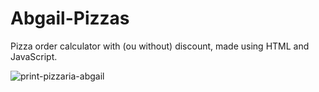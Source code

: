# Abgail-Pizzas
Pizza order calculator with (ou without) discount, made using HTML and JavaScript.<br>


![print-pizzaria-abgail](https://github.com/user-attachments/assets/b235dca0-9803-412f-81b7-faf7d260acfc)

